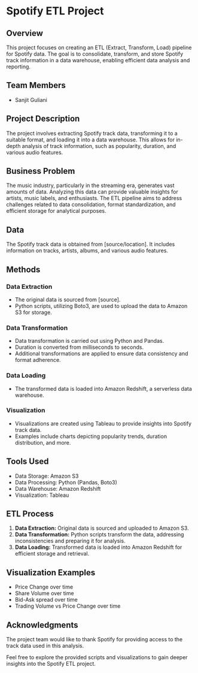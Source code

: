 # Spotify ETL Project

## Overview

This project focuses on creating an ETL (Extract, Transform, Load) pipeline for Spotify data. The goal is to consolidate, transform, and store Spotify track information in a data warehouse, enabling efficient data analysis and reporting.

## Team Members

- Sanjit Guliani

## Project Description

The project involves extracting Spotify track data, transforming it to a suitable format, and loading it into a data warehouse. This allows for in-depth analysis of track information, such as popularity, duration, and various audio features.

## Business Problem

The music industry, particularly in the streaming era, generates vast amounts of data. Analyzing this data can provide valuable insights for artists, music labels, and enthusiasts. The ETL pipeline aims to address challenges related to data consolidation, format standardization, and efficient storage for analytical purposes.

## Data

The Spotify track data is obtained from [source/location]. It includes information on tracks, artists, albums, and various audio features.

## Methods

### Data Extraction

- The original data is sourced from [source].
- Python scripts, utilizing Boto3, are used to upload the data to Amazon S3 for storage.

### Data Transformation

- Data transformation is carried out using Python and Pandas.
- Duration is converted from milliseconds to seconds.
- Additional transformations are applied to ensure data consistency and format adherence.

### Data Loading

- The transformed data is loaded into Amazon Redshift, a serverless data warehouse.

### Visualization

- Visualizations are created using Tableau to provide insights into Spotify track data.
- Examples include charts depicting popularity trends, duration distribution, and more.

## Tools Used

- Data Storage: Amazon S3
- Data Processing: Python (Pandas, Boto3)
- Data Warehouse: Amazon Redshift
- Visualization: Tableau

## ETL Process

1. **Data Extraction:** Original data is sourced and uploaded to Amazon S3.
2. **Data Transformation:** Python scripts transform the data, addressing inconsistencies and preparing it for analysis.
3. **Data Loading:** Transformed data is loaded into Amazon Redshift for efficient storage and retrieval.

## Visualization Examples

- Price Change over time
- Share Volume over time
- Bid-Ask spread over time
- Trading Volume vs Price Change over time

## Acknowledgments

The project team would like to thank Spotify for providing access to the track data used in this analysis.

Feel free to explore the provided scripts and visualizations to gain deeper insights into the Spotify ETL project.
